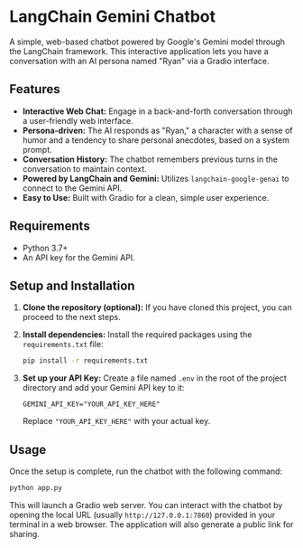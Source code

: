 # LangChain Gemini Chatbot

A simple, web-based chatbot powered by Google's Gemini model through the LangChain framework. This interactive application lets you have a conversation with an AI persona named "Ryan" via a Gradio interface.

## Features

-   **Interactive Web Chat:** Engage in a back-and-forth conversation through a user-friendly web interface.
-   **Persona-driven:** The AI responds as "Ryan," a character with a sense of humor and a tendency to share personal anecdotes, based on a system prompt.
-   **Conversation History:** The chatbot remembers previous turns in the conversation to maintain context.
-   **Powered by LangChain and Gemini:** Utilizes `langchain-google-genai` to connect to the Gemini API.
-   **Easy to Use:** Built with Gradio for a clean, simple user experience.

## Requirements

-   Python 3.7+
-   An API key for the Gemini API.

## Setup and Installation

1.  **Clone the repository (optional):**
    If you have cloned this project, you can proceed to the next steps.

2.  **Install dependencies:**
    Install the required packages using the `requirements.txt` file:
    ```bash
    pip install -r requirements.txt
    ```

3.  **Set up your API Key:**
    Create a file named `.env` in the root of the project directory and add your Gemini API key to it:
    ```
    GEMINI_API_KEY="YOUR_API_KEY_HERE"
    ```
    Replace `"YOUR_API_KEY_HERE"` with your actual key.

## Usage

Once the setup is complete, run the chatbot with the following command:

```bash
python app.py
```

This will launch a Gradio web server. You can interact with the chatbot by opening the local URL (usually `http://127.0.0.1:7860`) provided in your terminal in a web browser. The application will also generate a public link for sharing.